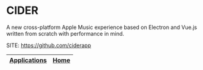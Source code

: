 # CIDER
 
 A new cross-platform Apple Music experience based on 
 Electron and Vue.js written from scratch with performance 
 in mind.
 
 SITE: https://github.com/ciderapp

 | [Applications](https://portable-linux-apps.github.io/apps.html) | [Home](https://portable-linux-apps.github.io)
 | --- | --- |
